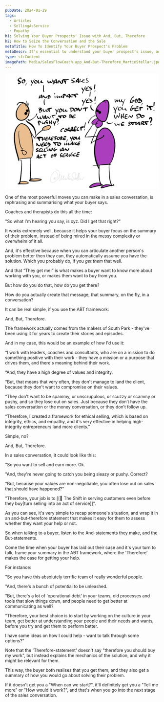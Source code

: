 ```yaml
---
pubDate: 2024-01-29
tags:
  - Articles
  - SellingAsService
  - Empathy
h1: Solving Your Buyer Prospects' Issue with And, But, Therefore
h2: How to Seize the Conversation and the Sale
metaTitle: How To Identify Your Buyer Prospect's Problem
metaDescr: It's essential to understand your buyer prospect's issue, and being able to satisfy your their needs will help you close more deals. Learn more by reading on!
type: sfcContent
imagePath: Media/SalesFlowCoach.app_And-But-Therefore_MartinStellar.jpg
---
```


![](Media/SalesFlowCoach.app_And-But-Therefore_MartinStellar.jpg)

One of the most powerful moves you can make in a sales conversation, is rephrasing and summarising what your buyer says.

Coaches  and therapists do this all the time:

"So what I'm hearing you say, is xyz. Did I get that right?"

It works extremely well, because it helps your buyer focus on the summary of their problem, instead of being mired in the messy complexity or overwhelm of it all.

And, it's effective because when you can articulate another person's problem better then they can, they automatically assume you have the solution. Which you probably do, if you *get them* that well.

And that “They get me!” is what makes a buyer want to know more about working with you, or makes them want to buy from you.

But how do you do that, how do you get there?

How do you actually create that message, that summary, on the fly, in a conversation?

It can be real simple, if you use the ABT framework:

And, But, Therefore.

The framework actually comes from the makers of South Park - they've been using it for years to create their stories and episodes.

And in my case, this would be an example of how I'd use it:

“I work with leaders, coaches and consultants, who are on a mission to do something positive with their work - they have a mission or a purpose that drives them, and there's meaning behind their work.

“And, they have a high degree of values and integrity.

“But, that means that very often, they don't manage to land the client, because they don't want to compromise on their values.

“They don't want to be spammy, or unscrupulous, or scuzzy or scammy or pushy, and so they lose out on sales. Just because they don’t have the sales conversation or the money conversation, or they don’t follow up.

“Therefore, I created a framework for ethical selling, which is based on integrity, ethics, and empathy, and it's very effective in helping high-integrity entrepreneurs land more clients.”

Simple, no?

And, But, Therefore.

In a sales conversation, it could look like this:

"So you want to sell and earn more. Ok.

"And, they're never going to catch you being sleazy or pushy. Correct?

"But, because your values are non-negotiable, you often lose out on sales that should have happened?"

"Therefore, your job is to [[📄 The Shift in serving customers even before they buy|turn selling into an act of service]]".

As you can see, it's very simple to recap someone's situation, and wrap it in an and-but-therefore statement that makes it easy for them to assess whether they want your help or not.

So when talking to a buyer, listen to the And-statements they make, and the But-statements.

Come the time when your buyer has laid out their case and it's your turn to talk, frame your summary in the ABT framework, where the 'Therefore' makes the case for getting your help.

For instance:

"So you have this absolutely terrific team of really wonderful people.

"And, there's a bunch of potential to be unleashed.

"But, there's a lot of 'operational debt' in your teams, old processes and tools that slow things down, and people need to get better at communicating as well?

"Therefore, your best choice is to start by working on the culture in your team, get better at understanding your people and their needs and wants, before you try and get them to perform better.

I have some ideas on how I could help - want to talk through some options?"

Note that the 'Therefore-statement' doesn't say "therefore you should buy my work", but instead explains the mechanics of the solution, and why it might be relevant for them.

This way, the buyer both realises that you get them, and they also get a summary of how you would go about solving their problem.

If it doesn't get you a "When can we start?", it'll definitely get you a "Tell me more" or "How would it work?", and that's when you go into the next stage of the sales conversation.
